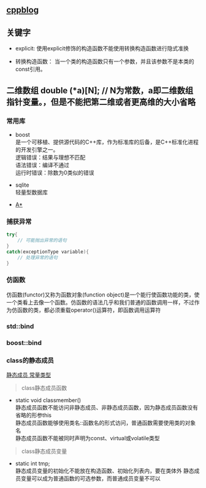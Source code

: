 [cppblog](http://cppblog.com/)
------

## 关键字
- explicit: 使用explicit修饰的构造函数不能使用转换构造函数进行隐式准换

- 转换构造函数： 当一个类的构造函数只有一个参数，并且该参数不是本类的const引用。

## 二维数组  double (*a)[N]; // N为常数，a即二维数组指针变量。，但是不能把第二维或者更高维的大小省略
### 常用库 
- boost  
    是一个可移植、提供源代码的C++库，作为标准库的后备，是C++标准化进程的开发引擎之一。  
    逻辑错误：结果与理想不匹配  
    语法错误：编译不通过  
    运行时错误：除数为0类似的错误  
- sqlite  
    轻量型数据库

- [A*](http://grinninglizard.com/MicroPather/index.htm)

### 捕获异常
```cpp
try{
    // 可能抛出异常的语句
}
catch(exceptionType variable){
    // 处理异常的语句
}
```
### 仿函数
仿函数(functor)又称为函数对象(function object)是一个能行使函数功能的类，使一个类看上去像一个函数。仿函数的语法几乎和我们普通的函数调用一样，不过作为仿函数的类，都必须重载operator()运算符，即函数调用运算符

### std::bind
### boost::bind

### class的静态成员

[静态成员 常量类型](http://www.cnblogs.com/wanyuanchun/p/4041080.html)
> class静态成员函数
- static void classmember()  
静态成员函数不能访问非静态成员、非静态成员函数，因为静态成员函数没有省略的形参this  
静态成员函数能够使用类名::函数名的形式访问，普通函数需要使用类的对象名  
静态成员函数不能被同时声明为const、virtual或volatile类型
> class静态成员变量
- static int tmp;  
静态成员变量的初始化不能放在构造函数、初始化列表内，要在类体外
静态成员变量可以成为普通函数的可选参数，而普通成员变量不可以